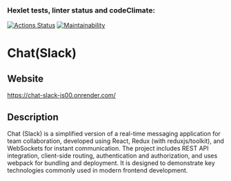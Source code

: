 ### Hexlet tests, linter status and codeClimate:
[![Actions Status](https://github.com/Reyka141/frontend-project-12/actions/workflows/hexlet-check.yml/badge.svg)](https://github.com/Reyka141/frontend-project-12/actions)
[![Maintainability](https://api.codeclimate.com/v1/badges/12756d764ed6789f9c06/maintainability)](https://codeclimate.com/github/Reyka141/frontend-project-12/maintainability)

# Chat(Slack)

## Website
https://chat-slack-js00.onrender.com/

## Description

Chat (Slack) is a simplified version of a real-time messaging application for team collaboration,
developed using React, Redux (with reduxjs/toolkit), and WebSockets for instant communication.
The project includes REST API integration, client-side routing, authentication and authorization,
and uses webpack for bundling and deployment. It is designed to demonstrate key technologies commonly used in modern frontend development.
